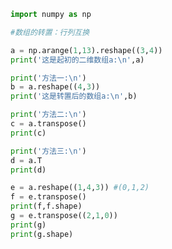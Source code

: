
<BlogInfo title="16.数组的转置" author="白日梦想猿" pv=0 read_times=0 pre_cost_time=0分17秒 category="numpy学习" tag_list="['numpy学习']" create_time="2020.04.24 16:27:36" update_time="2020.04.24 16:48:22" />

```python
import numpy as np

#数组的转置：行列互换

a = np.arange(1,13).reshape((3,4))
print('这是起初的二维数组a:\n',a)

print('方法一:\n')
b = a.reshape((4,3))
print('这是转置后的数组a:\n',b)

print('方法二:\n')
c = a.transpose()
print(c)

print('方法三:\n')
d = a.T
print(d)

e = a.reshape((1,4,3)) #(0,1,2)
f = e.transpose()
print(f,f.shape)
g = e.transpose((2,1,0))
print(g)
print(g.shape)
```
